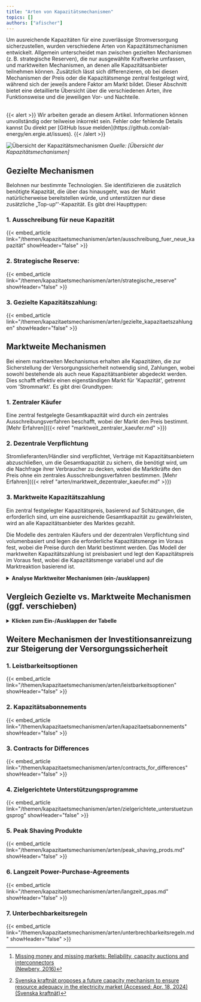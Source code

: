 ```yaml
---
title: "Arten von Kapazitätsmechanismen"
topics: []
authors: ["afischer"]
---
```


Um ausreichende Kapazitäten für eine zuverlässige Stromversorgung sicherzustellen, wurden verschiedene Arten von Kapazitätsmechanismen entwickelt. Allgemein unterscheidet man zwischen gezielten Mechanismen (z. B. strategische Reserven), die nur ausgewählte Kraftwerke umfassen, und marktweiten Mechanismen, an denen alle Kapazitätsanbieter teilnehmen können. Zusätzlich lässt sich differenzieren, ob bei diesen Mechanismen der Preis oder die Kapazitätsmenge zentral festgelegt wird, während sich der jeweils andere Faktor am Markt bildet. Dieser Abschnitt bietet eine detaillierte Übersicht über die verschiedenen Arten, ihre Funktionsweise und die jeweiligen Vor- und Nachteile.

<!-- more -->

<br>
{{< alert >}}
Wir arbeiten gerade an diesem Artikel. Informationen können unvollständig oder teilweise inkorrekt sein. Fehler oder fehlende Details kannst Du direkt per [GitHub Issue melden](https://github.com/ait-energy/en.ergie.at/issues).
{{< /alert >}}

![Übersicht der Kapazitätsmechanismen](/images/arten/uebersicht_kapazitaetsmechanismen.jpg)
*Quelle: [Übersicht der Kapazitätsmechanismen]*


## Gezielte Mechanismen

Belohnen nur bestimmte Technologien. Sie identifizieren die zusätzlich benötigte Kapazität, die über das hinausgeht, was der Markt natürlicherweise bereitstellen würde, und unterstützen nur diese zusätzliche „Top-up“'-Kapazität. Es gibt drei Haupttypen:

### 1. Ausschreibung für neue Kapazität

{{< embed_article link="/themen/kapazitaetsmechanismen/arten/ausschreibung_fuer_neue_kapazität" showHeader="false" >}}

### 2. Strategische Reserve:

{{< embed_article link="/themen/kapazitaetsmechanismen/arten/strategische_reserve" showHeader="false" >}}

### 3. Gezielte Kapazitätszahlung:

{{< embed_article link="/themen/kapazitaetsmechanismen/arten/gezielte_kapazitaetszahlungen" showHeader="false" >}}

## Marktweite Mechanismen

Bei einem marktweiten Mechanismus erhalten alle Kapazitäten, die zur Sicherstellung der Versorgungssicherheit notwendig sind, Zahlungen, wobei sowohl bestehende als auch neue Kapazitätsanbieter abgedeckt werden. Dies schafft effektiv einen eigenständigen Markt für 'Kapazität', getrennt vom 'Strommarkt'. Es gibt drei Grundtypen:

### 1. Zentraler Käufer

Eine zentral festgelegte Gesamtkapazität wird durch ein zentrales Ausschreibungsverfahren beschafft, wobei der Markt den Preis bestimmt. [Mehr Erfahren]({{< relref "marktweit_zentraler_kaeufer.md" >}})

### 2. Dezentrale Verpflichtung

Stromlieferanten/Händler sind verpflichtet, Verträge mit Kapazitätsanbietern abzuschließen, um die Gesamtkapazität zu sichern, die benötigt wird, um die Nachfrage ihrer Verbraucher zu decken, wobei die Marktkräfte den Preis ohne ein zentrales Ausschreibungsverfahren bestimmen. [Mehr Erfahren]({{< relref "arten/marktweit_dezentraler_kaeufer.md" >}})

### 3. Marktweite Kapazitätszahlung

Ein zentral festgelegter Kapazitätspreis, basierend auf Schätzungen, die erforderlich sind, um eine ausreichende Gesamtkapazität zu gewährleisten, wird an alle Kapazitätsanbieter des Marktes gezahlt.

Die Modelle des zentralen Käufers und der dezentralen Verpflichtung sind volumenbasiert und legen die erforderliche Kapazitätsmenge im Voraus fest, wobei die Preise durch den Markt bestimmt werden. Das Modell der marktweiten Kapazitätszahlung ist preisbasiert und legt den Kapazitätspreis im Voraus fest, wobei die Kapazitätsmenge variabel und auf die Marktreaktion basierend ist.

<details>
<summary><strong>Analyse Marktweiter Mechanismen (ein-/ausklappen)</strong></summary>

<br>

Marktweite Mechanismen werden in den EU-Rechtsvorschriften weniger detailliert behandelt als strategische Reserven, wodurch mehr Gestaltungsmöglichkeiten bestehen, um ein geeignetes Design basierend auf nationalen Anforderungen auszuwählen.  
In einem marktweiten Kapazitätsmechanismus bestimmen die Kapazitätsanbieter selbst, wann sie produzieren, basierend auf Preissignalen im Strommarkt. Anforderungen und Anreize für die Verfügbarkeit können ebenfalls hinzugefügt werden. Die starke Verknüpfung mit dem Strommarkt ermöglicht eine effiziente Nutzung der verfügbaren Ressourcen, vorausgesetzt, dass etwaige Anforderungen oder Anreize im Mechanismus die Gebotsstrategien der Betreiber nicht so beeinflussen, dass die Gebote von den variablen Kosten abweichen.

Ein Hauptvorteil marktweiter Kapazitätsmechanismen liegt darin, dass sie eine proaktive Verwaltung von Kapazitätsbedarfen ermöglichen, die in den kommenden Jahren zu erwarten sind. Dies ist besonders wichtig, wenn der erwartete Bedarf an Kapazität die Versorgung durch bestehende Anlagen übersteigt, die noch nicht am Strommarkt teilnehmen. Zusätzliche Kapazität kann durch Vorwärtsauktionen mit langen Lieferzeiträumen beschafft werden, was Anreize für neue Investitionen schaffen sollte.

Ein weiterer Aspekt ist, dass marktweite Kapazitätsmechanismen so gestaltet werden können, dass sie das Potenzial für Marktmacht von Produzenten begrenzen, während sie gleichzeitig Preisabsicherung für Kunden und Produzenten bieten.

Als Nachteile können der zeitaufwändige Genehmigungsprozess bei der Europäischen Kommission (EK) und die komplexe Gestaltung des Beschaffungsprozesses mit Anforderungen an die grenzüberschreitende Teilnahme aufgeführt werden. Außerdem kann es notwendig sein, dass die Teilnehmer eine Art Vorausqualifikation und Verifizierungsverfahren durchlaufen müssen. Dies bedeutet zusätzlichen Aufwand für den ÜNB sowie für den Anlagenbetreiber, was kleinere Anbieter wie DR-Anbieter möglicherweise von der Teilnahme abhält.

Eine weitere Komplexität ergibt sich aus den De-Rating-Faktoren, die verwendet werden, um Gebote unterschiedlicher Technologien vergleichbar zu machen. Diese sind komplex fair zu berechnen und können zu Verzerrungen im Markt führen.

Zudem kann ein marktweiter Kapazitätsmechanismus zu einer verringerten Rentabilität (Preisschwankungen) flexibler Ressourcen in einem EOM führen. Dies gilt insbesondere, wenn der zentrale Käufer (bspw. ÜNB) zu viel Kapazität im Vergleich zum idealen Niveau beschafft, was zu einem Überangebot und niedrigen Preisen auf dem Energiemarkt führt. Da die erwarteten Einnahmen aus dem Energiemarkt sinken, steigen die Vergütungsanforderungen und Auktionsergebnisse auf den Kapazitätsmärkten. Ein überdimensionierter Kapazitätsmechanismus kann daher dazu führen, dass das Volumen neuer Investitionen vollständig durch einen ÜNB bestimmt wird, wodurch die grundlegende Funktion des deregulierten EOM untergraben wird [^1].

Ein marktweiter Kapazitätsmechanismus ist nicht kosteneffektiv, wenn der Bedarf an zusätzlicher Kapazität zur Erfüllung des nationalen Zuverlässigkeitsstandards minimal und vorübergehend ist und nur eine geringe Anzahl an Betriebsstunden erwartet wird – besonders dann, wenn der Kapazitätsbedarf mit vorhandener Kapazität gedeckt werden kann, die ansonsten aus Rentabilitätsgründen stillgelegt würde.

</details>



## Vergleich Gezielte vs. Marktweite Mechanismen (ggf. verschieben)

<details>
<summary><strong>Klicken zum Ein-/Ausklappen der Tabelle</strong></summary>

<br>

| **Eigenschaft**                                           | **Gezielter KM (Strategische Reserve)**                                                | **Marktweiter KM**                                                |
|-----------------------------------------------------------|-----------------------------------------------------------------------------------------|-------------------------------------------------------------------|
| Einfluss auf EOM                                          | klein                                                                                   | groß                                                              |
| Verknüpfung mit dem Strommarkt                            | schwach: ineffiziente Verwendung verfügbarer Ressourcen                                 | stark: effiziente Verwendung verfügbarer Ressourcen               |
| Verwaltung des Kapazitätsbedarfs                          | Reaktiv: kurzfristige Kapazitätsauktionen mit kurzen Lieferzeiträumen                  | Proaktiv: Kapazitätsauktionen mit langen Lieferzeiträumen        |
| Genehmigungsprozess bei der EC                            | Schnell                                                                                 | Langsam                                                           |
| Aufwand für den TSO sowie für die Anlagenbetreiber        | Klein                                                                                   | Groß                                                              |
| Beschaffungsdesign                                        | Geringer Komplexitätsgrad                                                              | Hoher Komplexitätsgrad                                            |
| Anreize für Neuinvestitionen                              | Niedrig                                                                                 | Hoch                                                              |
| Konsument:innenschutz                                     | Schwach                                                                                 | Stark                                                             |
| Effekte auf Marktmacht                                    | Hoch: hoher Anteil an Kapazität, der außerhalb des Marktes gehalten wird               | Niedrig                                                           |

*Tabelle 1: Vergleich von gezielten und marktweiten Kapazitätsmechanismen (basierend auf [^2])*

</details>




##	Weitere Mechanismen der Investitionsanreizung zur Steigerung der Versorgungssicherheit

### 1. Leistbarkeitsoptionen

{{< embed_article link="/themen/kapazitaetsmechanismen/arten/leistbarkeitsoptionen" showHeader="false" >}}

### 2. Kapazitätsabonnements

{{< embed_article link="/themen/kapazitaetsmechanismen/arten/kapazitaetsabonnements" showHeader="false" >}}

### 3. Contracts for Differences

{{< embed_article link="/themen/kapazitaetsmechanismen/arten/contracts_for_differences" showHeader="false" >}}

### 4. Zielgerichtete Unterstützungsprogramme

{{< embed_article link="/themen/kapazitaetsmechanismen/arten/zielgerichtete_unterstuetzungsprog" showHeader="false" >}}

### 5. Peak Shaving Produkte

{{< embed_article link="/themen/kapazitaetsmechanismen/arten/peak_shaving_prods.md" showHeader="false" >}}

### 6. Langzeit Power-Purchase-Agreements

{{< embed_article link="/themen/kapazitaetsmechanismen/arten/langzeit_ppas.md" showHeader="false" >}}

### 7. Unterbechbarkeitsregeln

{{< embed_article link="/themen/kapazitaetsmechanismen/arten/unterbrechbarkeitsregeln.md" showHeader="false" >}}

<!-- Fußnoten -->
[^1]: [Missing money and missing markets: Reliability, capacity auctions and interconnectors  
(Newbery, 2016)](https://doi.org/10.1016/j.enpol.2015.10.028)

[^2]: [Svenska kraftnät proposes a future capacity mechanism to ensure resource adequacy in the electricity market (Accessed: Apr. 18, 2024)  
(Svenska kraftnät)](https://www.svk.se/en/about-us/news/news/svenska-kraftnat-proposes-a-future-capacity-mechanism-to-ensure-resource-adequacy-in-the-electricity-market/)



<!-- #

## Gezielte Mechanismen: 
Belohnen nur bestimmte Technologien. Sie identifizieren die zusätzlich benötigte Kapazität, die über das hinausgeht, was der Markt natürlicherweise bereitstellen würde, und unterstützen nur diese zusätzliche „Top-up“'-Kapazität. Es gibt drei Haupttypen:
1.	Ausschreibung für neue Kapazität: Dies beinhaltet die Förderung des Baus eines Kraftwerks zur Bereitstellung der zusätzlichen Kapazität, das dann am Markt betrieben wird, möglicherweise im Rahmen eines Strombezugsvertrags (power purchase agreement- PPA).
2.	Strategische Reserve: Bei diesem Modell wird zusätzliche Kapazität vertraglich gesichert und als Reserve gehalten, die nur unter bestimmten Bedingungen genutzt wird, wie Kapazitätsengpässen oder hohen Strompreisen, typischerweise zur Aufrechterhaltung bestehender Kapazitäten.
3.	Gezielte Kapazitätszahlung: Eine zentrale Stelle setzt einen Preis für Kapazität fest und zahlt diesen an eine spezifische Untergruppe der am Markt agierenden Kapazitäten, basierend auf Technologie oder anderen Kriterien.
Sowohl die Modelle der strategischen Reserve als auch der Ausschreibung sind volumenbasiert und bestimmen die unterstützte Kapazitätsmenge im Voraus, im Gegensatz zum preisbasierten Modell der gezielten Kapazitätszahlung, das den Typ, aber nicht die Menge der Kapazität einschränkt, die Zahlungen erhält.

## Marktweite Mechanismen:
Bei einem marktweiten Mechanismus erhalten alle Kapazitäten, die zur Sicherstellung der Versorgungssicherheit notwendig sind, Zahlungen, wobei sowohl bestehende als auch neue Kapazitätsanbieter abgedeckt werden. Dies schafft effektiv einen eigenständigen Markt für 'Kapazität', getrennt vom 'Strommarkt'. Es gibt drei Grundtypen:
1.	Zentraler Käufer: Eine zentral festgelegte Gesamtkapazität wird durch ein zentrales Ausschreibungsverfahren beschafft, wobei der Markt den Preis bestimmt.
2.	Dezentrale Verpflichtung: Stromlieferanten/Händler sind verpflichtet, Verträge mit Kapazitätsanbietern abzuschließen, um die Gesamtkapazität zu sichern, die benötigt wird, um die Nachfrage ihrer Verbraucher zu decken, wobei die Marktkräfte den Preis ohne ein zentrales Ausschreibungsverfahren bestimmen.
3.	Marktweite Kapazitätszahlung: Ein zentral festgelegter Kapazitätspreis, basierend auf Schätzungen, die erforderlich sind, um eine ausreichende Gesamtkapazität zu gewährleisten, wird an alle Kapazitätsanbieter des Marktes gezahlt.
Die Modelle des zentralen Käufers und der dezentralen Verpflichtung sind volumenbasiert und legen die erforderliche Kapazitätsmenge im Voraus fest, wobei die Preise durch den Markt bestimmt werden. Das Modell der marktweiten Kapazitätszahlung ist preisbasiert und legt den Kapazitätspreis im Voraus fest, wobei die Kapazitätsmenge variabel und auf die Marktreaktion basierend ist.

- **Gezielte Mechanismen**
  - Belohnen nur bestimmte Technologien (z. B. strategische Reserve in Deutschland)
- **Marktweite Mechanismen**
  - Belohnen alle Kapazitäten
- **Volumenbasierte Mechanismen**
  - Erforderliche Kapazität wird durch eine Bewertung der Versorgungssicherheit entschieden
  - Der Markt bestimmt den Preis
- **Preisbasierte Mechanismen**
  - Der Preis wird von politischen Entscheidungsträgern festgelegt
  - Investoren entscheiden, wie viel sie investieren/bereitstellen wollen
- **Dezentrale Mechanismen**
  - Nachfrage und Beschaffung werden dezentral organisiert
  - Verbraucher erwerben Kapazitätszertifikate von Kapazitätsanbietern
- **Zentrale Mechanismen**
  - Gesamtbedarf an Kapazität wird von einer zentralen Stelle (z. B. Übertragungsnetzbetreiber) reguliert und beschafft -->
